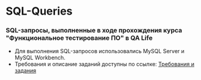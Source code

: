 # SQL-Queries
### SQL-запросы, выполненные в ходе прохождения курса "Функциональное тестирование ПО" в QA Life
- Для выполнения SQL-запросов использовались MySQL Server и MySQL Workbench.
- Требования и описание заданий доступны по ссылке: 
[Требования и задания](https://drive.google.com/drive/u/3/folders/1Lt7CY69nR5awNs_9q0XJOHRti4vJj3Qa)
